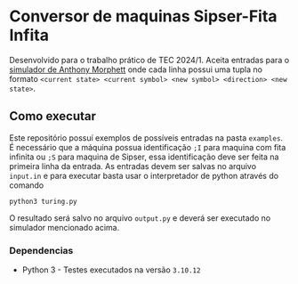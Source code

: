 # Conversor de maquinas Sipser-Fita Infita
Desenvolvido para o trabalho prático de TEC 2024/1. Aceita entradas para o [simulador de Anthony Morphett](https://morphett.info/turing/turing.html) onde
cada linha possui uma tupla no formato `<current state> <current symbol> <new symbol> <direction> <new state>`.

## Como executar
Este repositório possuí exemplos de possíveis entradas na pasta `examples`. É necessário que a máquina possua identificação `;I` para maquina com fita infinita
ou `;S` para maquina de Sipser, essa identificação deve ser feita na primeira linha da entrada. As entradas devem ser salvas no arquivo `input.in` e para executar
basta usar o interpretador de python através do comando 

```python3 turing.py```

O resultado será salvo no arquivo `output.py` e deverá ser executado no simulador mencionado acima.

### Dependencias
* Python 3 - Testes executados na versão `3.10.12`

